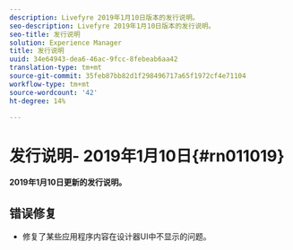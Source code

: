 ```yaml
---
description: Livefyre 2019年1月10日版本的发行说明。
seo-description: Livefyre 2019年1月10日版本的发行说明。
seo-title: 发行说明
solution: Experience Manager
title: 发行说明
uuid: 34e64943-dea6-46ac-9fcc-8febeab6aa42
translation-type: tm+mt
source-git-commit: 35feb87bb82d1f298496717a65f1972cf4e71104
workflow-type: tm+mt
source-wordcount: '42'
ht-degree: 14%

---
```



# 发行说明- 2019年1月10日{#rn011019}

**2019年1月10日更新的发行说明。**

## 错误修复

* 修复了某些应用程序内容在设计器UI中不显示的问题。
